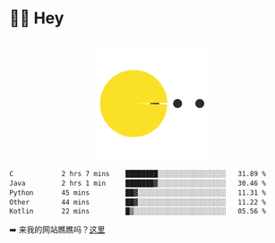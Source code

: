 
# 👋🏻 Hey
<div align="center">
	<br>
	<img src="https://raw.githubusercontent.com/Aniket965/Aniket965/master/pacman.svg?sanitize=true" width="200" height="200">
	<br>
</div>

<!--START_SECTION:waka-->

```txt
C            2 hrs 7 mins    ████████░░░░░░░░░░░░░░░░░   31.89 %
Java         2 hrs 1 min     ███████▓░░░░░░░░░░░░░░░░░   30.46 %
Python       45 mins         ██▓░░░░░░░░░░░░░░░░░░░░░░   11.31 %
Other        44 mins         ██▓░░░░░░░░░░░░░░░░░░░░░░   11.22 %
Kotlin       22 mins         █▒░░░░░░░░░░░░░░░░░░░░░░░   05.56 %
```

<!--END_SECTION:waka-->

 ➡️  来我的网站瞧瞧吗？[这里](https://www.shaolongfei.com)
